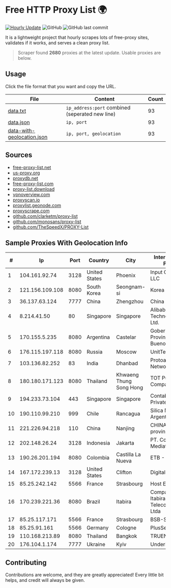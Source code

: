 
# Free HTTP Proxy List 🌍

[![Hourly Update](https://github.com/mertguvencli/http-proxy-list/actions/workflows/main.yml/badge.svg?branch=main)](https://github.com/mertguvencli/http-proxy-list/actions/workflows/main.yml)
![GitHub](https://img.shields.io/github/license/mertguvencli/http-proxy-list)
![GitHub last commit](https://img.shields.io/github/last-commit/mertguvencli/http-proxy-list)

It is a lightweight project that hourly scrapes lots of free-proxy sites, validates if it works, and serves a clean proxy list.


> Scraper found **2680** proxies at the latest update. Usable proxies are below.

## Usage

Click the file format that you want and copy the URL.


|File|Content|Count|
|----|-------|-----|
|[data.txt](https://raw.githubusercontent.com/mertguvencli/http-proxy-list/main/proxy-list/data.txt)|`ip_address:port` combined (seperated new line)|93|
|[data.json](https://raw.githubusercontent.com/mertguvencli/http-proxy-list/main/proxy-list/data.json)|`ip, port`|93|
|[data-with-geolocation.json](https://raw.githubusercontent.com/mertguvencli/http-proxy-list/main/proxy-list/data-with-geolocation.json)|`ip, port, geolocation`|93|

## Sources

* [free-proxy-list.net](https://free-proxy-list.net)
* [us-proxy.org](https://www.us-proxy.org)
* [proxydb.net](http://proxydb.net)
* [free-proxy-list.com](https://free-proxy-list.com/?page=&port=&type%5B%5D=http&type%5B%5D=https&up_time=0&search=Search)
* [proxy-list.download](https://www.proxy-list.download/HTTP)
* [vpnoverview.com](https://vpnoverview.com/privacy/anonymous-browsing/free-proxy-servers)
* [proxyscan.io](https://www.proxyscan.io)
* [proxylist.geonode.com](https://proxylist.geonode.com/api/proxy-list?limit=300&page=1&sort_by=lastChecked&sort_type=desc&protocols=http,https)
* [proxyscrape.com](https://api.proxyscrape.com/v2/?request=displayproxies&protocol=http&timeout=10000&country=all&ssl=all&anonymity=all)
* [github.com/clarketm/proxy-list](https://raw.githubusercontent.com/clarketm/proxy-list/master/proxy-list-raw.txt)
* [github.com/monosans/proxy-list](https://raw.githubusercontent.com/monosans/proxy-list/main/proxies/http.txt)
* [github.com/TheSpeedX/PROXY-List](https://raw.githubusercontent.com/TheSpeedX/PROXY-List/master/http.txt)


## Sample Proxies With Geolocation Info

|#|Ip|Port|Country|City|Internet Service Provider|
|-|--|----|-------|----|-------------------------|
|1|104.161.92.74|3128|United States|Phoenix|Input Output Flood LLC|
|2|121.156.109.108|8080|South Korea|Seongnam-si|Korea Telecom|
|3|36.137.63.124|7777|China|Zhengzhou|China Mobile|
|4|8.214.41.50|80|Singapore|Singapore|Alibaba (US) Technology Co., Ltd.|
|5|170.155.5.235|8080|Argentina|Castelar|Gobernacion de la Provincia de Buenos Aires|
|6|176.115.197.118|8080|Russia|Moscow|UnitTelecom LLC|
|7|103.136.82.252|83|India|Dhanbad|Protoact Digital Network Pvt. Ltd|
|8|180.180.171.123|8080|Thailand|Khwaeng Thung Song Hong|TOT Public Company Limited|
|9|194.233.73.104|443|Singapore|Singapore|Contabo Asia Private Limited|
|10|190.110.99.210|999|Chile|Rancagua|Silica Networks Argentina S.A.|
|11|221.226.94.218|110|China|Nanjing|CHINANET jiangsu province network|
|12|202.148.26.24|3128|Indonesia|Jakarta|PT. Core Mediatech|
|13|190.26.201.194|8080|Colombia|Castilla La Nueva|ETB - Colombia|
|14|167.172.239.13|3128|United States|Clifton|DigitalOcean, LLC|
|15|85.25.242.142|5566|France|Strasbourg|Host Europe GmbH|
|16|170.239.221.36|8080|Brazil|Itabira|Companhia Itabirana TelecomunicaÔÔes Ltda|
|17|85.25.117.171|5566|France|Strasbourg|BSB-SERVICE|
|18|85.25.91.161|5566|Germany|Cologne|PlusServer GmbH|
|19|110.168.213.89|8080|Thailand|Bangkok|TRUENET|
|20|176.104.1.174|7777|Ukraine|Kyiv|UnderNet LLC|



## Contributing

Contributions are welcome, and they are greatly appreciated! Every
little bit helps, and credit will always be given.

